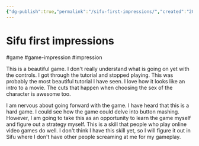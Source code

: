 ```yaml
---
{"dg-publish":true,"permalink":"/sifu-first-impressions/","created":"2023-12-31T18:34:56.000+09:00","updated":"2024-01-03T11:23:58.000+09:00"}
---
```


# Sifu first impressions

#game #game-impression #impression 

This is a beautiful game. I don't really understand what is going on yet with the controls. I got through the tutorial and stopped playing. This was probably the most beautiful tutorial I have seen. I love how it looks like an intro to a movie. The cuts that happen when choosing the sex of the character is awesome too.

I am nervous about going forward with the game. I have heard that this is a hard game. I could see how the game could delve into button mashing. However, I am going to take this as an opportunity to learn the game myself and figure out a strategy myself. This is a skill that people who play online video games do well. I don't think I have this skill yet, so I will figure it out in Sifu where I don't have other people screaming at me for my gameplay.
